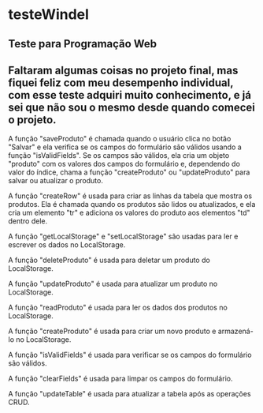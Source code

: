 # testeWindel
Teste para Programação Web
-
Faltaram algumas coisas no projeto final, mas fiquei feliz com meu desempenho individual, com esse teste adquiri muito conhecimento, e já sei que não sou o mesmo desde quando comecei o projeto.
-


A função "saveProduto" é chamada quando o usuário clica no botão "Salvar" e ela verifica se os campos do formulário são válidos usando a função "isValidFields". Se os campos são válidos, ela cria um objeto "produto" com os valores dos campos do formulário e, dependendo do valor do índice, chama a função "createProduto" ou "updateProduto" para salvar ou atualizar o produto.

A função "createRow" é usada para criar as linhas da tabela que mostra os produtos. Ela é chamada quando os produtos são lidos ou atualizados, e ela cria um elemento "tr" e adiciona os valores do produto aos elementos "td" dentro dele.

A função "getLocalStorage" e "setLocalStorage" são usadas para ler e escrever os dados no LocalStorage.

A função "deleteProduto" é usada para deletar um produto do LocalStorage.

A função "updateProduto" é usada para atualizar um produto no LocalStorage.

A função "readProduto" é usada para ler os dados dos produtos no LocalStorage.

A função "createProduto" é usada para criar um novo produto e armazená-lo no LocalStorage.

A função "isValidFields" é usada para verificar se os campos do formulário são válidos.

A função "clearFields" é usada para limpar os campos do formulário.

A função "updateTable" é usada para atualizar a tabela após as operações CRUD.
